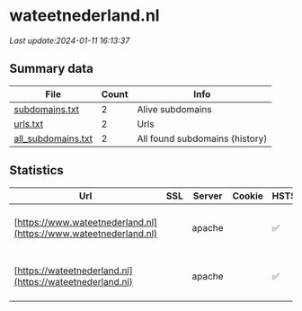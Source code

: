 # wateetnederland.nl
*Last update:2024-01-11 16:13:37*
## Summary data
| File       | Count | Info |
|------------|-------|------|
|[subdomains.txt](/data/wateetnederland/subdomains.txt)|2|Alive subdomains|
|[urls.txt](/data/wateetnederland/urls.txt)|2|Urls|
|[all_subdomains.txt](/data/wateetnederland/all_subdomains.txt)|2|All found subdomains (history)|
## Statistics
| Url | SSL | Server | Cookie | HSTS | CSP | XFO | XXP | RP | Tech |
|------------|-------|------|------|------|------|------|------|------|------|
|[https://www.wateetnederland.nl](https://www.wateetnederland.nl)| |apache| |:white_check_mark: | |:white_check_mark: |:white_check_mark: |:white_check_mark: |Apache HTTP Server D...|
|[https://wateetnederland.nl](https://wateetnederland.nl)| |apache| |:white_check_mark: | |:white_check_mark: |:white_check_mark: |:white_check_mark: |Apache HTTP Server H...|